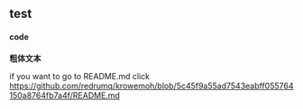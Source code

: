 ## test
#### code


**粗体文本**















if you want to go to README.md
click https://github.com/redrumq/krowemoh/blob/5c45f9a55ad7543eabff055764150a8764fb7a4f/README.md
